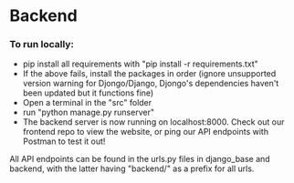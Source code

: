 # Backend

### To run locally:
 - pip install all requirements with "pip install -r requirements.txt"
 - If the above fails, install the packages in order (ignore unsupported version warning for Djongo/Django, Djongo's dependencies haven't been updated but it functions fine)
 - Open a terminal in the "src" folder
 - run "python manage.py runserver"
 - The backend server is now running on localhost:8000. Check out our frontend repo to view the website, or ping our API endpoints with Postman to test it out!

All API endpoints can be found in the urls.py files in django_base and backend, with the latter having "backend/" as a prefix for all urls.
